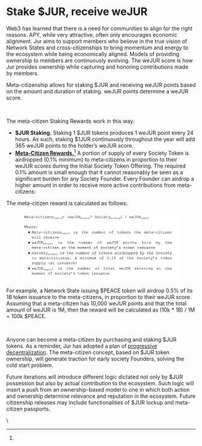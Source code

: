 # Stake $JUR, receive weJUR

Web3 has learned that there is a need for communities to align for the right reasons. APY, while very attractive, often only encourages economic alignment. Jur aims to support members who believe in the true vision of Network States and cross-citizenships to bring momentum and energy to the ecosystem while being economically aligned. Models of providing ownership to members are continuously evolving. The weJUR score is how Jur provides ownership while capturing and honoring contributions made by members.

Meta-citizenship allows for staking $JUR and receiving weJUR points based on the amount and duration of staking. weJUR points determine a weJUR score. &#x20;

<figure><img src="https://lh5.googleusercontent.com/APmwy8N0nyMGi7DqMbt3oRK3_2y9C8OCHT1GBLLn9WnVo8ifT1gsj9vVBBwD-TGv34sCVG9RaQOSHfamHrEcxPs79Y4pFlsmsN286i294ouHNMdCQ1qIj7dt6theLyhXDzrwMMTy3cxTcIXbv8WzAvctosJE3I754ZschaYbN6z6Mh7PrgQUyysGplm5qw" alt=""><figcaption></figcaption></figure>

The meta-citizen Staking Rewards work in this way: &#x20;

* **$JUR Staking.** Staking 1 $JUR tokens produces 1 weJUR point every 24 hours. As such, staking $1JUR continuously throughout the year will add 365 weJUR points to the holder’s weJUR score.
* [**Meta-Citizen Rewards.**](#user-content-fn-1)[^1] A portion of supply of every Society Token is airdropped (0.1% minimum) to meta-citizens in proportion to their weJUR scores during the Initial Society Token Offering. The required 0.1% amount is small enough that it cannot reasonably be seen as a significant burden for any Society Founder. Every Founder can airdrop a higher amount in order to receive more active contributions from meta-citizens:

The meta-citizen reward is calculated as follows:

<figure><img src="../../.gitbook/assets/Screenshot 2023-01-23 at 20.19.26 (1).png" alt=""><figcaption></figcaption></figure>

For example, a Network State issuing $PEACE token will airdrop 0.5% of its 1B token issuance to the meta-citizens, in proportion to their weJUR score. Assuming that a meta-citizen has 10,000 weJUR points and that the total amount of weJUR is 1M, then the reward will be calculated as (10k \* 1B) / 1M = 100k $PEACE.

<figure><img src="https://lh6.googleusercontent.com/zutRKKVzGfXmXWtLLGu-xdx7FS-fFOnLsawGvhapyhuVpuppoDhPtbUnCfiMs8XEkHuco4sCZFmOOCyej09McYvABcrwYa-w-YkyHIb-3XvuPFpajo-t7xnugLrlD3XVkZh4tX3D7a07R7xZtW44l2XZTPwTSz13zKqM1J-0zCL0zY0u4nA7gY__D3sIZg" alt=""><figcaption></figcaption></figure>

Anyone can become a meta-citizen by purchasing and staking $JUR tokens. As a reminder, Jur has adopted a plan of [progressive decentralization](https://a16z.com/2020/01/09/progressive-decentralization-crypto-product-management/). The meta-citizen concept, based on $JUR token ownership, will generate traction for early society Founders, solving the cold start problem.&#x20;

Future iterations will introduce different logic dictated not only by $JUR possession but also by actual contribution to the ecosystem. Such logic will insert a push from an ownership-based model to one in which both action and ownership determine relevance and reputation in the ecosystem. Future citizenship releases may include functionalities of $JUR lockup and meta-citizen passports.&#x20;

\


[^1]: 
